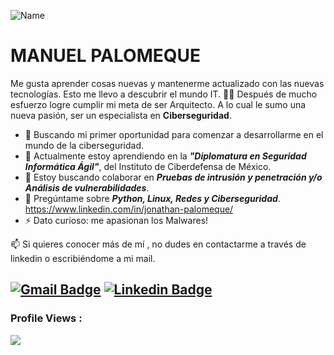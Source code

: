 ![Name](https://github.com/sharannyobasu/sharannyobasu/blob/master/Hello(1).gif)
# **MANUEL PALOMEQUE**

Me gusta aprender cosas nuevas y mantenerme actualizado con las nuevas tecnologías. Esto me llevo a descubrir el mundo IT. 👨‍💻
Después de mucho esfuerzo logre cumplir mi meta de ser Arquitecto. A lo cual le sumo una nueva pasión, ser un especialista en **Ciberseguridad**.


- 🔭 Buscando mi primer oportunidad para comenzar a desarrollarme en el mundo de la ciberseguridad.
- 🌱 Actualmente estoy aprendiendo en la ***"Diplomatura en Seguridad Informática Ágil"***, del Instituto de Ciberdefensa de México.  
- 👯 Estoy buscando colaborar en ***Pruebas de intrusión y penetración y/o Análisis de vulnerabilidades***.
- 💬 Pregúntame sobre ***Python, Linux, Redes y Ciberseguridad***.
https://www.linkedin.com/in/jonathan-palomeque/
- ⚡ Dato curioso: me apasionan los Malwares!


📫 Si quieres conocer más de mí , no dudes en contactarme a través de linkedin o escribiéndome a mi mail.
## [![Gmail Badge](https://img.shields.io/badge/-pjonathanmanuel@hotmail.com-c14438?style=flat-square&logo=Gmail&logoColor=white&link=mailto:pjonathanmanuel@hotmail.com)](mailto:pjonathanmanuel@hotmail.com)  [![Linkedin Badge](https://img.shields.io/badge/-JonathanPalomeque-blue?style=flat-square&logo=Linkedin&logoColor=white&link=https://www.linkedin.com/in/jonathan-palomeque/)](https://www.linkedin.com/in/jonathan-palomeque/) 

 ### Profile Views :<br>
  <img src="https://profile-counter.glitch.me/manuelpalomeque/count.svg" />
